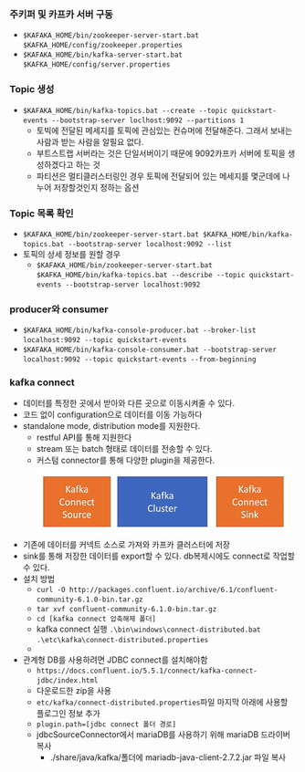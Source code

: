 ### 주키퍼 및 카프카 서버 구동
- ``$KAFAKA_HOME/bin/zookeeper-server-start.bat $KAFKA_HOME/config/zookeeper.properties``
- ``$KAFAKA_HOME/bin/kafka-server-start.bat $KAFKA_HOME/config/server.properties``

### Topic 생성
- ``$KAFAKA_HOME/bin/kafka-topics.bat --create --topic quickstart-events --bootstrap-server loclhost:9092 --partitions 1``
  - 토빅에 전달된 메세지를 토픽에 관심있는 컨슈머에 전달해준다. 그래서 보내는 사람과 받는 사람을 알필요 없다.
  - 부트스트랩 서버라는 것은 단일서버이기 때문에 9092카프카 서버에 토픽을 생성하겠다고 하는 것
  - 파티션은 멀티클러스터링인 경우 토픽에 전달되어 있는 메세지를 몇군데에 나누어 저장할것인지 정하는 옵션

### Topic 목록 확인
- ``$KAFAKA_HOME/bin/zookeeper-server-start.bat $KAFKA_HOME/bin/kafka-topics.bat --bootstrap-server localhost:9092 --list``
- 토픽의 상세 정보를 원할 경우
  - ``$KAFAKA_HOME/bin/zookeeper-server-start.bat $KAFKA_HOME/bin/kafka-topics.bat --describe --topic quickstart-events --bootstrap-server localhost:9092``

### producer와 consumer
- ``$KAFAKA_HOME/bin/kafka-console-producer.bat --broker-list localhost:9092 --topic quickstart-events``
- ``$KAFAKA_HOME/bin/kafka-console-consumer.bat --bootstrap-server localhost:9092 --topic quickstart-events --from-beginning``

### kafka connect
- 데이터를 특정한 곳에서 받아와 다른 곳으로 이동시켜줄 수 있다.
- 코드 없이 configuration으로 데이터를 이동 가능하다
- standalone mode, distribution mode를 지원한다.
  - restful API를 통해 지원한다
  - stream 또는 batch 형태로 데이터를 전송할 수 있다.
  - 커스텀 connector를 통해 다양한 plugin을 제공한다.
![img_4.png](img_4.png)
- 기존에 데이터를 커넥트 소스로 가져와 카프카 클러스터에 저장
- sink를 통해 저장한 데이터를 export할 수 있다. db복제시에도 connect로 작업할 수 있다.
- 설치 방법
  - ``curl -O http://packages.confluent.io/archive/6.1/confluent-community-6.1.0-bin.tar.gz``
  - ``tar xvf confluent-community-6.1.0-bin.tar.gz``
  - ``cd [kafka connect 압축해제 폴더]``
  - kafka connect 실행 ``.\bin\windows\connect-distributed.bat .\etc\kafka\connect-distributed.properties``
  - 
- 관계형 DB를 사용하려면 JDBC connect를 설치해야함
  - ``https://docs.confluent.io/5.5.1/connect/kafka-connect-jdbc/index.html``
  - 다운로드한 zip을 사용
  - ``etc/kafka/connect-distributed.properties``파일 마지막 아래에 사용할 플로그인 정보 추가
  - ``plugin.path=[jdbc connect 폴더 경로]``
  - jdbcSourceConnector에서 mariaDB를 사용하기 위해 mariaDB 드라이버 복사
    - ./share/java/kafka/폴더에 mariadb-java-client-2.7.2.jar 파일 복사
###